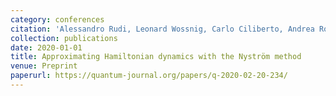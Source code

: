 ```yaml
---
category: conferences
citation: 'Alessandro Rudi, Leonard Wossnig, Carlo Ciliberto, Andrea Rocchetto, Massimiliano Pontil, and Simone Severini. "Approximating Hamiltonian dynamics with the Nyström method", 2020.'
collection: publications
date: 2020-01-01
title: Approximating Hamiltonian dynamics with the Nyström method
venue: Preprint
paperurl: https://quantum-journal.org/papers/q-2020-02-20-234/
---
```


